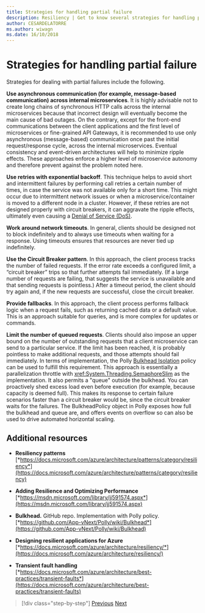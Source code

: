 ```yaml
---
title: Strategies for handling partial failure
description: Resiliency | Get to know several strategies for handling partial failures gracefully.
author: CESARDELATORRE
ms.author: wiwagn
ms.date: 16/10/2018
---
```

# Strategies for handling partial failure

Strategies for dealing with partial failures include the following.

**Use asynchronous communication (for example, message-based communication) across internal microservices**. It is highly advisable not to create long chains of synchronous HTTP calls across the internal microservices because that incorrect design will eventually become the main cause of bad outages. On the contrary, except for the front-end communications between the client applications and the first level of microservices or fine-grained API Gateways, it is recommended to use only asynchronous (message-based) communication once past the initial request/response cycle, across the internal microservices. Eventual consistency and event-driven architectures will help to minimize ripple effects. These approaches enforce a higher level of microservice autonomy and therefore prevent against the problem noted here.

**Use retries with exponential backoff**. This technique helps to avoid short and intermittent failures by performing call retries a certain number of times, in case the service was not available only for a short time. This might occur due to intermittent network issues or when a microservice/container is moved to a different node in a cluster. However, if these retries are not designed properly with circuit breakers, it can aggravate the ripple effects, ultimately even causing a [Denial of Service (DoS)](https://en.wikipedia.org/wiki/Denial-of-service_attack).

**Work around network timeouts**. In general, clients should be designed not to block indefinitely and to always use timeouts when waiting for a response. Using timeouts ensures that resources are never tied up indefinitely.

**Use the Circuit Breaker pattern**. In this approach, the client process tracks the number of failed requests. If the error rate exceeds a configured limit, a “circuit breaker” trips so that further attempts fail immediately. (If a large number of requests are failing, that suggests the service is unavailable and that sending requests is pointless.) After a timeout period, the client should try again and, if the new requests are successful, close the circuit breaker.

**Provide fallbacks**. In this approach, the client process performs fallback logic when a request fails, such as returning cached data or a default value. This is an approach suitable for queries, and is more complex for updates or commands.

**Limit the number of queued requests**. Clients should also impose an upper bound on the number of outstanding requests that a client microservice can send to a particular service. If the limit has been reached, it is probably pointless to make additional requests, and those attempts should fail immediately. In terms of implementation, the Polly [Bulkhead Isolation](https://github.com/App-vNext/Polly/wiki/Bulkhead) policy can be used to fulfill this requirement. This approach is essentially a parallelization throttle with <xref:System.Threading.SemaphoreSlim> as the implementation. It also permits a "queue" outside the bulkhead. You can proactively shed excess load even before execution (for example, because capacity is deemed full). This makes its response to certain failure scenarios faster than a circuit breaker would be, since the circuit breaker waits for the failures. The BulkheadPolicy object in Polly exposes how full the bulkhead and queue are, and offers events on overflow so can also be used to drive automated horizontal scaling.

## Additional resources

- **Resiliency patterns**\
  [*https://docs.microsoft.com/azure/architecture/patterns/category/resiliency*](https://docs.microsoft.com/azure/architecture/patterns/category/resiliency)

- **Adding Resilience and Optimizing Performance**\
  [*https://msdn.microsoft.com/library/jj591574.aspx*](https://msdn.microsoft.com/library/jj591574.aspx)

- **Bulkhead.** GitHub repo. Implementation with Polly policy.\
  [*https://github.com/App-vNext/Polly/wiki/Bulkhead*](https://github.com/App-vNext/Polly/wiki/Bulkhead)

- **Designing resilient applications for Azure**\
  [*https://docs.microsoft.com/azure/architecture/resiliency/*](https://docs.microsoft.com/azure/architecture/resiliency/)

- **Transient fault handling**\
  [*https://docs.microsoft.com/azure/architecture/best-practices/transient-faults*](https://docs.microsoft.com/azure/architecture/best-practices/transient-faults)

>[!div class="step-by-step"]
[Previous](handle-partial-failure.md)
[Next](implement-retries-exponential-backoff.md)
